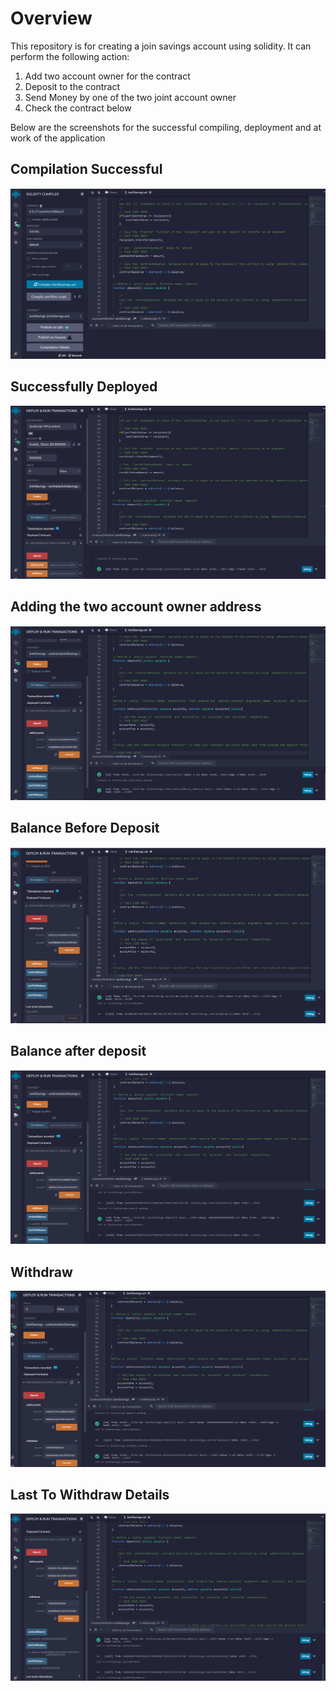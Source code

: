 # Overview #
This repository is for creating a join savings account using solidity. It can perform the following action:
1. Add two account owner for the contract
2. Deposit to the contract
3. Send Money by one of the two joint account owner
4. Check the contract below

Below are the screenshots for the successful compiling, deployment and at work of the application

## Compilation Successful ##
![Code Compiled](screenshots/code.png?raw=true "Succesful Compilation")



## Successfully Deployed ##
![Contract Deployed](screenshots/deployed.png?raw=true "COntract Successfully Deployed")

## Adding the two account owner address ##
![Add account UI](screenshots/addaccount.png?raw=true "Add Owner Accounts")

## Balance Before Deposit ##
![Balance Before Deposit](screenshots/balancebefore.png?raw=true "Balance Before Deposit")

## Balance after deposit ##
![Balance After Deposit](screenshots/balanceafter.png?raw=true "Balance After Deposit")

## Withdraw ##
![Withdraw](screenshots/withdraw.png?raw=true "Withdraw")

## Last To Withdraw Details ##
![Last Withdraw Details](screenshots/LastWithdawDetails.png?raw=true "Last Withdraw Details")


